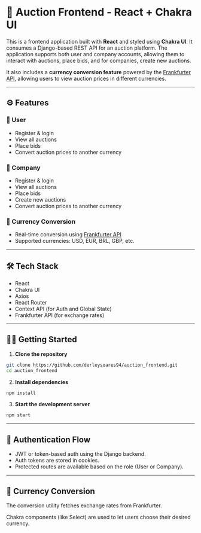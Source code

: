 # 🎯 Auction Frontend - React + Chakra UI

This is a frontend application built with **React** and styled using **Chakra UI**. It consumes a Django-based REST API for an auction platform. The application supports both user and company accounts, allowing them to interact with auctions, place bids, and for companies, create new auctions.

It also includes a **currency conversion feature** powered by the [Frankfurter API](https://www.frankfurter.app/), allowing users to view auction prices in different currencies.

---

## ⚙️ Features

### 🧑 User
- Register & login
- View all auctions
- Place bids
- Convert auction prices to another currency

### 🏢 Company
- Register & login
- View all auctions
- Place bids
- Create new auctions
- Convert auction prices to another currency

### 💱 Currency Conversion
- Real-time conversion using [Frankfurter API](https://www.frankfurter.app/)
- Supported currencies: USD, EUR, BRL, GBP, etc.

---

## 🛠️ Tech Stack

- React
- Chakra UI
- Axios
- React Router
- Context API (for Auth and Global State)
- Frankfurter API (for exchange rates)

---

## 🧑‍💻 Getting Started

1. **Clone the repository**

```bash
git clone https://github.com/derleysoares94/auction_frontend.git
cd auction_frontend
```

2. **Install dependencies**

```bash
npm install
```

3. **Start the development server**

```bash
npm start
```

---

## 🔐 Authentication Flow

- JWT or token-based auth using the Django backend.
- Auth tokens are stored in cookies.
- Protected routes are available based on the role (User or Company).

---

## 🔄 Currency Conversion

The conversion utility fetches exchange rates from Frankfurter.


Chakra components (like Select) are used to let users choose their desired currency.
